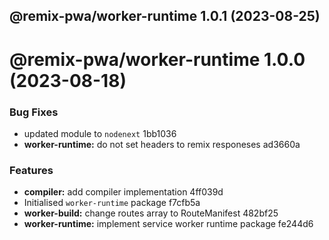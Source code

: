 ## @remix-pwa/worker-runtime 1.0.1 (2023-08-25)

# @remix-pwa/worker-runtime 1.0.0 (2023-08-18)


### Bug Fixes

* updated module to `nodenext` 1bb1036
* **worker-runtime:** do not set headers to remix responeses ad3660a


### Features

* **compiler:** add compiler implementation 4ff039d
* Initialised `worker-runtime` package f7cfb5a
* **worker-build:** change routes array to RouteManifest 482bf25
* **worker-runtime:** implement service worker runtime package fe244d6
